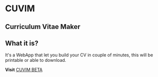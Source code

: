 # CUVIM
## Curriculum Vitae Maker

## What it is?
It's a WebApp that let you build your CV in couple of minutes, this will be printable or able to download.

**Visit** [CUVIM BETA]( https://cuvim.netlify.app)
